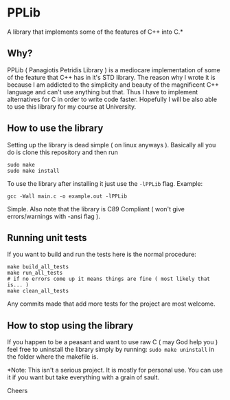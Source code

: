 # PPLib
A library that implements some of the features of C++ into C.*

## Why?
PPLib ( Panagiotis Petridis Library ) is a mediocare implementation of some of the feature that C++ has in it's STD library. The reason why I wrote it is because I am addicted to the simplicity and beauty of the magnificent C++ language and can't use anything but that. Thus I have to implement alternatives for C in order to write code faster. Hopefully I will be also able to use this library for my course at University. 

## How to use the library
Setting up the library is dead simple ( on linux anyways ). Basically all you do is clone this repository and then run

```
sudo make
sudo make install
```

To use the library after installing it just use the ```-lPPLib``` flag. Example:
```
gcc -Wall main.c -o example.out -lPPLib
```

Simple. Also note that the library is C89 Compliant ( won't give errors/warnings with -ansi flag ).

## Running unit tests
If you want to build and run the tests here is the normal procedure:
```
make build_all_tests
make run_all_tests
# if no errors come up it means things are fine ( most likely that is... )
make clean_all_tests
```
Any commits made that add more tests for the project are most welcome. 

## How to stop using the library
If you happen to be a peasant and want to use raw C ( may God help you ) feel free to uninstall the library simply by running:
```sudo make uninstall``` in the folder where the makefile is.



*Note: This isn't a serious project. It is mostly for personal use. You can use it if you want but take everything with a grain of sault.

Cheers
